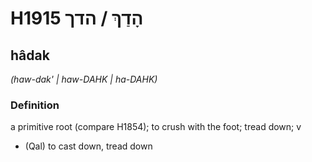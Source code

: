 # H1915 הָדַךְ / הדך

## hâdak

_(haw-dak' | haw-DAHK | ha-DAHK)_

### Definition

a primitive root (compare H1854); to crush with the foot; tread down; v

- (Qal) to cast down, tread down
